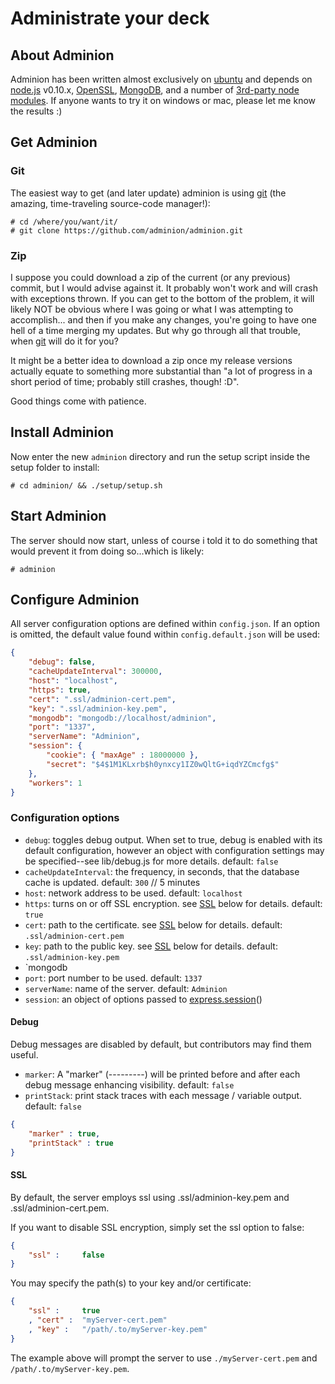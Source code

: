 Administrate your deck
========

## About Adminion
Adminion has been written almost exclusively on [ubuntu](http://www.ubuntu.com) and depends on [node.js](http://nodejs.org) v0.10.x, [OpenSSL](https://www.openssl.org/), [MongoDB](http://www.mongodb.org), and a number of [3rd-party node modules](https://github.com/adminion/adminion/blob/master/package.json#L17).  If anyone wants to try it on windows or mac, please let me know the results :)

## Get Adminion

### Git
The easiest way to get (and later update) adminion is using [git](http://git-scm.com) (the amazing, time-traveling source-code manager!):

	# cd /where/you/want/it/
	# git clone https://github.com/adminion/adminion.git

### Zip
I suppose you could download a zip of the current (or any previous) commit, but I would advise against it.  It probably won't work and will crash with exceptions thrown.  If you can get to the bottom of the problem, it will likely NOT be obvious where I was going or what I was attempting to accomplish... and then if you make any changes, you're going to have one hell of a time merging my updates.  But why go through all that trouble, when [git](http://git-scm.com) will do it for you?

It might be a better idea to download a zip once my release versions actually equate to something more substantial than "a lot of progress in a short period of time; probably still crashes, though! :D".  

Good things come with patience.

## Install Adminion
Now enter the new `adminion` directory and run the setup script inside the setup folder to install:

	# cd adminion/ && ./setup/setup.sh
	
## Start Adminion
The server should now start, unless of course i told it to do something that would prevent it from doing so...which is likely:

	# adminion

## Configure Adminion
All server configuration options are defined within `config.json`.  If an option is omitted, the default value found within `config.default.json` will be used:
```json
{
    "debug": false,
    "cacheUpdateInterval": 300000, 
    "host": "localhost", 
    "https": true,
    "cert": ".ssl/adminion-cert.pem",
    "key": ".ssl/adminion-key.pem",
    "mongodb": "mongodb://localhost/adminion",
    "port": "1337",
    "serverName": "Adminion",
    "session": {
        "cookie": { "maxAge" : 18000000 }, 
        "secret": "$4$1M1KLxrb$h0ynxcy1IZ0wQltG+iqdYZCmcfg$"
    },
    "workers": 1
}
```

### Configuration options

* `debug`: toggles debug output. When set to true, debug is enabled with its default configuration, however an object with configuration settings may be specified--see lib/debug.js for more details. default: `false`
* `cacheUpdateInterval`: the frequency, in seconds, that the database cache is updated. default: `300` // 5 minutes
* `host`: network address to be used. default: `localhost`
* `https`: turns on or off SSL encryption. see [SSL](http://github.com/adminion/adminion#ssl) below for details. default: `true`
* `cert`: path to the certificate. see [SSL](http://github.com/adminion/adminion#ssl) below for details. default: `.ssl/adminion-cert.pem`
* `key`: path to the public key. see [SSL](http://github.com/adminion/adminion#ssl) below for details. default: `.ssl/adminion-key.pem`
* `mongodb
* `port`: port number to be used. default: `1337`
* `serverName`: name of the server. default: `Adminion`
* `session`: an object of options passed to [express.session]()\()

#### Debug
Debug messages are disabled by default, but contributors may find them useful.  

* `marker`: A "marker" (---------) will be printed before and after each debug message enhancing visibility. default: `false`
* `printStack`: print stack traces with each message / variable output. default: `false`

```json
{
    "marker" : true,
    "printStack" : true
}
```

#### SSL
By default, the server employs ssl using .ssl/adminion-key.pem and .ssl/adminion-cert.pem.

If you want to disable SSL encryption, simply set the ssl option to false:
```json
{
	"ssl" :		false
}
```

You may specify the path(s) to your key and/or certificate:
```json
{
	"ssl" :		true
	, "cert" : 	"myServer-cert.pem"
	, "key" : 	"/path/.to/myServer-key.pem"
}
```
The example above will prompt the server to use `./myServer-cert.pem` and `/path/.to/myServer-key.pem`.